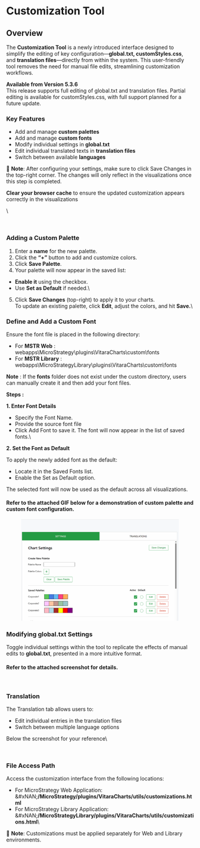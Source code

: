 # Customization Tool

## Overview

The **Customization Tool** is a newly introduced interface designed to simplify the editing of key configuration—**global.txt, customStyles.css**, and **translation files**—directly from within the system. This user-friendly tool removes the need for manual file edits, streamlining customization workflows.

**Available from Version 5.3.6**\
This release supports full editing of global.txt and translation files. Partial editing is available for customStyles.css, with full support planned for a future update.

### &#x20;Key Features

* Add and manage **custom palettes**
* Add and manage **custom fonts**
* Modify individual settings in **global.txt**
* Edit individual translated texts in **translation files**
* Switch between available **languages**

📌 **Note**: After configuring your settings, make sure to click Save Changes in the top-right corner. The changes will only reflect in the visualizations once this step is completed.

**Clear your browser cache** to ensure the updated customization appears correctly in the visualizations

\


<figure><img src="https://lh7-rt.googleusercontent.com/docsz/AD_4nXeDpy5QNGIHTa5oTkFoNxSBaJIhDBvykOw4ccYpaw4Su3AdjMeuPgTjmSc606gI6vQWHvhn94-6oLV6gKUO-NZA_IU0nefPjUFRDo4Pqf8r6tsfXH6EOTbCsl246I3wp4vRd0GT4w?key=GOHD-Vwdy0sntCqAMUofbw" alt=""><figcaption></figcaption></figure>

### Adding a Custom Palette

1. Enter a **name** for the new palette.
2. Click the **“+”** button to add and customize colors.
3. Click **Save Palette**.
4. Your palette will now appear in the saved list:

* **Enable it** using the checkbox.
* Use **Set as Default** if needed.\


5. Click **Save Changes** (top-right) to apply it to your charts.\
   To update an existing palette, click **Edit**, adjust the colors, and hit **Save.**\


### Define and Add a Custom Font

Ensure the font file is placed in the following directory:

* For **MSTR Web** : webapps\MicroStrategy\plugins\VitaraCharts\custom\fonts
* For **MSTR Library** : webapps\MicroStrategyLibrary\plugins\VitaraCharts\custom\fonts

**Note** : If the **fonts** folder does not exist under the custom directory, users can manually create it and then add your font files.

**Steps :**

**1. Enter Font Details**

* Specify the Font Name.
* Provide the source font file
* Click Add Font to save it. The font will now appear in the list of saved fonts.\


**2. Set the Font as Default**

To apply the newly added font as the default:

* Locate it in the Saved Fonts list.
* Enable the Set as Default option.

The selected font will now be used as the default across all  visualizations.

#### Refer to the attached **GIF** below for a demonstration of **custom palette** and **custom font** configuration.

<figure><img src="../.gitbook/assets/Doc customization.gif" alt=""><figcaption></figcaption></figure>

### Modifying global.txt Settings

Toggle individual settings within the tool to replicate the effects of manual edits to **global.txt**, presented in a more intuitive format.

#### Refer to the attached screenshot for details.

<figure><img src="https://lh7-rt.googleusercontent.com/docsz/AD_4nXduM56sssc5Mn8Rj40VRJH-MRV0iaXicx7PFKtTnTYIh3bhFKNhN9FNJkkvU_tKRbV2u8nwkwX0oqZZfphDfk3eGkAs2cplAqwhTrhGktKs6cNKiswh8Pn41ifsMOGpZuTXDAkf9g?key=GOHD-Vwdy0sntCqAMUofbw" alt=""><figcaption></figcaption></figure>

### Translation&#x20;

The Translation tab allows users to:

* Edit individual entries in the translation files
* Switch between multiple language options

Below the screenshot for your reference\


<figure><img src="https://lh7-rt.googleusercontent.com/docsz/AD_4nXcCGZAaak_BaLV_xBJfr_4iVxbBwYO1Bl3E31VeTlf_5BtHlyasif_Q7YoWxvTuXoq_lJ5xn1YhN-UclOrWvipjMtTgh9SuZkFxb53Z5WPNpD-QbM_Jn2XMQOF6nlZadvvFTBpEdw?key=GOHD-Vwdy0sntCqAMUofbw" alt=""><figcaption></figcaption></figure>

### File Access Path

Access the customization interface from the following locations:

* For MicroStrategy Web Application:\
  &#xNAN;**/MicroStrategy/plugins/VitaraCharts/utils/customizations.html**
* For MicroStrategy Library Application:\
  &#xNAN;**/MicroStrategyLibrary/plugins/VitaraCharts/utils/customizations.html**\


📌 **Note**: Customizations must be applied separately for Web and Library  environments.
